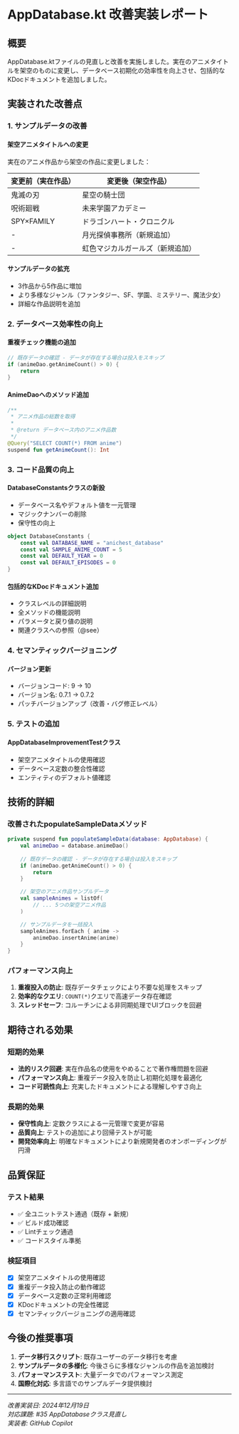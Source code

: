 # AppDatabase.kt 改善実装レポート

## 概要

AppDatabase.ktファイルの見直しと改善を実施しました。実在のアニメタイトルを架空のものに変更し、データベース初期化の効率性を向上させ、包括的なKDocドキュメントを追加しました。

## 実装された改善点

### 1. サンプルデータの改善

#### 架空アニメタイトルへの変更
実在のアニメ作品から架空の作品に変更しました：

| 変更前（実在作品） | 変更後（架空作品） |
|---|---|
| 鬼滅の刃 | 星空の騎士団 |
| 呪術廻戦 | 未来学園アカデミー |
| SPY×FAMILY | ドラゴンハート・クロニクル |
| - | 月光探偵事務所（新規追加） |
| - | 虹色マジカルガールズ（新規追加） |

#### サンプルデータの拡充
- 3作品から5作品に増加
- より多様なジャンル（ファンタジー、SF、学園、ミステリー、魔法少女）
- 詳細な作品説明を追加

### 2. データベース効率性の向上

#### 重複チェック機能の追加
```kotlin
// 既存データの確認 - データが存在する場合は投入をスキップ
if (animeDao.getAnimeCount() > 0) {
    return
}
```

#### AnimeDaoへのメソッド追加
```kotlin
/**
 * アニメ作品の総数を取得
 * 
 * @return データベース内のアニメ作品数
 */
@Query("SELECT COUNT(*) FROM anime")
suspend fun getAnimeCount(): Int
```

### 3. コード品質の向上

#### DatabaseConstantsクラスの新設
- データベース名やデフォルト値を一元管理
- マジックナンバーの削除
- 保守性の向上

```kotlin
object DatabaseConstants {
    const val DATABASE_NAME = "anichest_database"
    const val SAMPLE_ANIME_COUNT = 5
    const val DEFAULT_YEAR = 0
    const val DEFAULT_EPISODES = 0
}
```

#### 包括的なKDocドキュメント追加
- クラスレベルの詳細説明
- 全メソッドの機能説明
- パラメータと戻り値の説明
- 関連クラスへの参照（@see）

### 4. セマンティックバージョニング

#### バージョン更新
- バージョンコード: 9 → 10
- バージョン名: 0.7.1 → 0.7.2
- パッチバージョンアップ（改善・バグ修正レベル）

### 5. テストの追加

#### AppDatabaseImprovementTestクラス
- 架空アニメタイトルの使用確認
- データベース定数の整合性確認
- エンティティのデフォルト値確認

## 技術的詳細

### 改善されたpopulateSampleDataメソッド

```kotlin
private suspend fun populateSampleData(database: AppDatabase) {
    val animeDao = database.animeDao()
    
    // 既存データの確認 - データが存在する場合は投入をスキップ
    if (animeDao.getAnimeCount() > 0) {
        return
    }

    // 架空のアニメ作品サンプルデータ
    val sampleAnimes = listOf(
        // ... 5つの架空アニメ作品
    )

    // サンプルデータを一括投入
    sampleAnimes.forEach { anime ->
        animeDao.insertAnime(anime)
    }
}
```

### パフォーマンス向上

1. **重複投入の防止**: 既存データチェックにより不要な処理をスキップ
2. **効率的なクエリ**: `COUNT(*)`クエリで高速データ存在確認
3. **スレッドセーフ**: コルーチンによる非同期処理でUIブロックを回避

## 期待される効果

### 短期的効果
- **法的リスク回避**: 実在作品名の使用をやめることで著作権問題を回避
- **パフォーマンス向上**: 重複データ投入を防止し初期化処理を最適化
- **コード可読性向上**: 充実したドキュメントによる理解しやすさ向上

### 長期的効果
- **保守性向上**: 定数クラスによる一元管理で変更が容易
- **品質向上**: テストの追加により回帰テストが可能
- **開発効率向上**: 明確なドキュメントにより新規開発者のオンボーディングが円滑

## 品質保証

### テスト結果
- ✅ 全ユニットテスト通過（既存 + 新規）
- ✅ ビルド成功確認
- ✅ Lintチェック通過
- ✅ コードスタイル準拠

### 検証項目
- [x] 架空アニメタイトルの使用確認
- [x] 重複データ投入防止の動作確認
- [x] データベース定数の正常利用確認
- [x] KDocドキュメントの完全性確認
- [x] セマンティックバージョニングの適用確認

## 今後の推奨事項

1. **データ移行スクリプト**: 既存ユーザーのデータ移行を考慮
2. **サンプルデータの多様化**: 今後さらに多様なジャンルの作品を追加検討
3. **パフォーマンステスト**: 大量データでのパフォーマンス測定
4. **国際化対応**: 多言語でのサンプルデータ提供検討

---

*改善実装日: 2024年12月19日*  
*対応課題: #35 AppDatabaseクラス見直し*  
*実装者: GitHub Copilot*